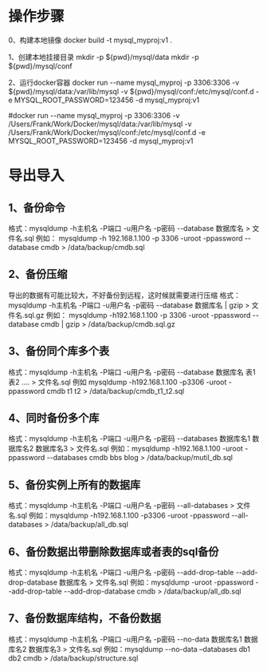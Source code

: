# 操作步骤
0、构建本地镜像
docker build -t mysql_myproj:v1 .

1、创建本地挂接目录
mkdir -p ${pwd}/mysql/data
mkdir -p ${pwd}/mysql/conf

2、运行docker容器
docker run --name mysql_myproj -p 3306:3306 -v ${pwd}/mysql/data:/var/lib/mysql -v ${pwd}/mysql/conf:/etc/mysql/conf.d  -e MYSQL_ROOT_PASSWORD=123456 -d  mysql_myproj:v1

#docker run --name mysql_myproj -p 3306:3306 -v /Users/Frank/Work/Docker/mysql/data:/var/lib/mysql -v /Users/Frank/Work/Docker/mysql/conf:/etc/mysql/conf.d  -e MYSQL_ROOT_PASSWORD=123456 -d  mysql_myproj:v1

# 导出导入
## 1、备份命令
格式：mysqldump -h主机名 -P端口 -u用户名 -p密码 --database 数据库名 > 文件名.sql
例如： mysqldump -h 192.168.1.100 -p 3306 -uroot -ppassword --database cmdb > /data/backup/cmdb.sql

## 2、备份压缩
导出的数据有可能比较大，不好备份到远程，这时候就需要进行压缩
格式：mysqldump -h主机名 -P端口 -u用户名 -p密码 --database 数据库名 | gzip > 文件名.sql.gz
例如： mysqldump -h192.168.1.100 -p 3306 -uroot -ppassword --database cmdb | gzip > /data/backup/cmdb.sql.gz

## 3、备份同个库多个表
格式：mysqldump -h主机名 -P端口 -u用户名 -p密码 --database 数据库名 表1 表2 .... > 文件名.sql
例如 mysqldump -h192.168.1.100 -p3306 -uroot -ppassword cmdb t1 t2 > /data/backup/cmdb_t1_t2.sql

## 4、同时备份多个库
格式：mysqldump -h主机名 -P端口 -u用户名 -p密码 --databases 数据库名1 数据库名2 数据库名3 > 文件名.sql
例如：mysqldump -h192.168.1.100 -uroot -ppassword --databases cmdb bbs blog > /data/backup/mutil_db.sql

## 5、备份实例上所有的数据库
格式：mysqldump -h主机名 -P端口 -u用户名 -p密码 --all-databases > 文件名.sql
例如：mysqldump -h192.168.1.100 -p3306 -uroot -ppassword --all-databases > /data/backup/all_db.sql

## 6、备份数据出带删除数据库或者表的sql备份
格式：mysqldump -h主机名 -P端口 -u用户名 -p密码 --add-drop-table --add-drop-database 数据库名 > 文件名.sql
例如：mysqldump -uroot -ppassword --add-drop-table --add-drop-database cmdb > /data/backup/all_db.sql

## 7、备份数据库结构，不备份数据
格式：mysqldump -h主机名 -P端口 -u用户名 -p密码 --no-data 数据库名1 数据库名2 数据库名3 > 文件名.sql
例如：mysqldump --no-data –databases db1 db2 cmdb > /data/backup/structure.sql
